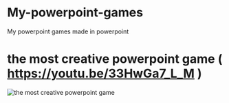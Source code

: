 # My-powerpoint-games
My powerpoint games made in powerpoint

# the most creative powerpoint game ( https://youtu.be/33HwGa7_L_M )
![the most creative powerpoint game](https://user-images.githubusercontent.com/89538185/218023257-133eedcb-e0f3-42f6-9d7d-4eeaf42da786.png)
